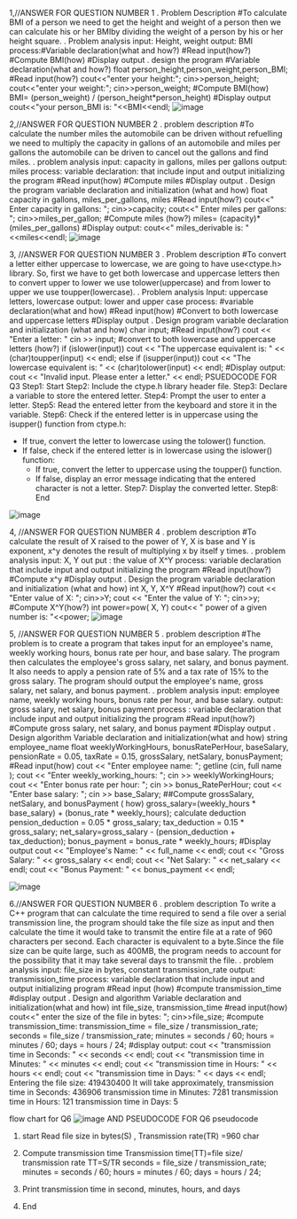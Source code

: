 1,//ANSWER FOR QUESTION NUMBER 1
. Problem Description
   #To calculate BMI of a person we need to get the height and weight of a person then we can calculate his or her BMIby dividing the weight of a person by his or her height square.
. Problem analysis 
input: Height, weight
output: BMI
process:#Variable declaration(what and how?)
        #Read input(how?)
        #Compute BMI(how)
        #Display output
. design the program
   #Variable declaration(what and how?)
   float person_height,person_weight,person_BMI;
  #Read input(how?)
   cout<<"enter your height:";
   cin>>person_height;
   cout<<"enter your weight:";
   cin>>person_weight;
  #Compute BMI(how)
BMI= (person_weight) / (person_height*person_height)
#Display output
cout<<"your person_BMI is: "<<BMI<<endl;
![image](https://github.com/SWEG-2015EC-Batch/Coding-Geeks/assets/149189296/9096f7ff-d60d-405c-ad81-f8af46a2a8ee)




2,//ANSWER FOR QUESTION NUMBER 2
 . problem description 
#To calculate the number miles the automobile can be driven without refuelling we need to multiply the capacity in gallons of an automobile and miles per gallons the automobile can be driven to cancel out the gallons and find miles.
. problem analysis
input: capacity in gallons, miles per gallons
output: miles
process: 
variable declaration: that include input and output
initializing the program
#Read input(how)
#Compute miles
#Display output
. Design the program
variable declaration and initialization (what and how)
float  capacity in gallons, miles_per_gallons, miles
#Read input(how?)
cout<<" Enter capacity in gallons: ";
cin>>capacity;
cout<<" Enter miles per gallons: ";
cin>>miles_per_gallon;
#Compute miles (how?)
miles= (capacity)*(miles_per_gallons)
#Display output:
cout<<" miles_derivable is: "<<miles<<endl;
![image](https://github.com/SWEG-2015EC-Batch/Coding-Geeks/assets/149189296/69cb5259-81cf-4cdc-9c36-2e719ec0910c)




3, //ANSWER FOR QUESTION NUMBER 3
 . Problem description 
#To convert a letter either uppercase to lowercase, we are going to have use<ctype.h> library. So, first we have to get both lowercase and uppercase letters then to convert upper to lower we use tolower(uppercase) and from lower to upper we use toupper(lowercase). 
. Problem analysis 
Input: uppercase letters, lowercase
output: lower and upper case
process: 
#variable declaration(what and how)
#Read input(how)
#Convert to both lowercase and uppercase letters
#Display output
. Design program
variable declaration and initialization (what and how)
char input;
#Read input(how?)
 cout << "Enter a letter: "
 cin >> input;
#convert to both lowercase and uppercase letters (how?)
if (islower(input)) 
 cout << "The uppercase equivalent is: " << (char)toupper(input) << endl;
  else if (isupper(input)) 
   cout << "The lowercase equivalent is: " << (char)tolower(input) << endl;
#Display output:
  cout << "Invalid input. Please enter a letter." << endl;
  PSUEDOCODE FOR Q3
  Step1: Start
Step2: Include the ctype.h library header file.
Step3: Declare a variable to store the entered letter.
Step4: Prompt the user to enter a letter.
Step5: Read the entered letter from the keyboard and store it in the variable.
Step6: Check if the entered letter is in uppercase using the isupper() function from ctype.h:
   - If true, convert the letter to lowercase using the tolower() function.
   - If false, check if the entered letter is in lowercase using the islower() function:
     - If true, convert the letter to uppercase using the toupper() function.
     - If false, display an error message indicating that the entered character is not a letter.
Step7: Display the converted letter.
Step8: End


  ![image](https://github.com/SWEG-2015EC-Batch/Coding-Geeks/assets/149189296/290d6821-6639-40d1-ba60-d411059cfe70)

   



4, //ANSWER FOR QUESTION NUMBER 4
. problem description
#To calculate the result of X raised to the power of Y, X is base and Y is exponent, x^y denotes the result of multiplying x by itself y times.
. problem analysis
input: X, Y
out put : the value of X^Y
process:
variable declaration that include input and output
initializing the program
#Read input(how?)
#Compute x^y
#Display output
. Design the program
variable declaration and initialization (what and how)
int X, Y, X^Y
#Read input(how?)
cout << "Enter value of X: ";
cin>>Y;
cout << "Enter the value of Y: ";
cin>>y;
#Compute X^Y(how?)
int power=pow( X, Y)
cout<< " power of a given number is: "<<power;
![image](https://github.com/SWEG-2015EC-Batch/Coding-Geeks/assets/149189296/431a6d44-7e5b-4e5f-a3f6-433177e1f5c6)



5, //ANSWER FOR QUESTION NUMBER 5
 . problem description 
#The problem is to create a program that takes input for an employee's name, weekly working hours, bonus rate per hour, and base salary. The program then calculates the employee's gross salary, net salary, and bonus payment. It also needs to apply a pension rate of 5% and a tax rate of 15% to the gross salary.
The program should output the employee's name, gross salary, net salary, and bonus payment.
. problem analysis
input: employee name, weekly working hours, bonus rate per hour, and base salary.
output: gross salary, net salary, bonus payment
process :
variable declaration that include input and output
initializing the program
#Read input(how?)
#Compute gross salary, net salary, and bonus payment
#Display output
. Design algorithm
Variable declaration and initialization(what and how)
string employee_name
float weeklyWorkingHours, bonusRatePerHour, baseSalary, pensionRate = 0.05, taxRate = 0.15, grossSalary, netSalary, bonusPayment;
#Read input(how)
cout << "Enter employee name: ";
getline (cin, full name );
cout << "Enter weekly_working_hours: ";
cin >> weeklyWorkingHours;
cout << "Enter bonus rate per hour: ";
cin >> bonus_RatePerHour;
cout << "Enter base salary: ";
cin >> base_Salary;
##Compute grossSalary, netSalary, and bonusPayment ( how)
gross_salary=(weekly_hours * base_salary) + (bonus_rate * weekly_hours);
calculate deduction
pension_deduction = 0.05 * gross_salary;
 tax_deduction = 0.15 * gross_salary;
net_salary=gross_salary - (pension_deduction + tax_deduction);
bonus_payment = bonus_rate * weekly_hours;
#Display output
cout << "Employee's Name: " << full_name << endl;
    cout << "Gross Salary: " << gross_salary << endl;
    cout << "Net Salary: " << net_salary << endl;
    cout << "Bonus Payment: " << bonus_payment << endl;
   
   ![image](https://github.com/SWEG-2015EC-Batch/Coding-Geeks/assets/149189296/05f446d5-6904-4314-8708-237ffa03f334)



    
6.//ANSWER FOR QUESTION NUMBER 6
. problem description
To write a C++ program that can calculate the time required to send a file over a serial transmission line, the program should take the file size as input and then calculate the time it would take to transmit the entire file at a rate of 960 characters per second. Each character is equivalent to a byte.Since the file size can be quite large, such as 400MB, the program needs to account for the possibility that it may take several days to transmit the file.
. problem analysis
input: file_size in bytes, constant transmission_rate
output: transmission_time
process:
variable declaration that include input and output
initializing program
#Read input (how)
#compute transmission_time
#display output
. Design and algorithm
Variable declaration and initialization(what and how)
int file_size, transmission_time
#read input(how)
  cout<<" enter the size of the file in bytes: ";
 cin>>file_size;
#compute transmission_time:
transmission_time = file_size / transmission_rate;
 seconds = file_size / transmission_rate;
minutes = seconds / 60;
hours = minutes / 60;
days = hours / 24;
#display output:
cout << "transmission time in Seconds: " << seconds << endl;
    cout << "transmission time in Minutes: " << minutes << endl;
    cout << "transmission time in Hours: " << hours << endl;
    cout << "transmission time in Days: " << days << endl;
Entering the file size: 419430400
It will take approximately,
transmission time in Seconds: 436906
transmission time in Minutes: 7281
transmission time in Hours: 121
transmission time in Days: 5

flow chart for Q6
![image](https://github.com/SWEG-2015EC-Batch/Coding-Geeks/assets/149189296/d5d17736-6e22-46be-8f4d-422caad96191)
AND PSEUDOCODE FOR Q6
pseudocode 
1.  start
Read  file size in bytes(S) , Transmission rate(TR) =960 char
2.  Compute transmission time 
Transmission time(TT)=file size/ transmission rate
TT=S/TR
           seconds = file_size / transmission_rate;
            minutes = seconds / 60;
              hours = minutes / 60;
                days = hours / 24;  

3.  Print transmission time in second, minutes, hours, and days

4.  End


